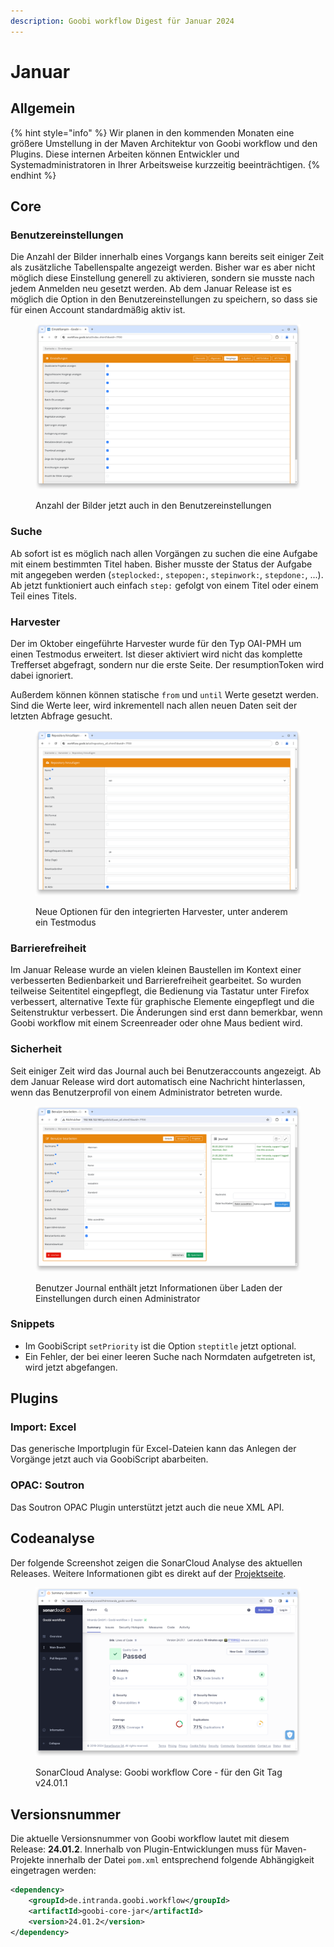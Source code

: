 ```yaml
---
description: Goobi workflow Digest für Januar 2024
---
```


# Januar

## Allgemein

{% hint style="info" %}
Wir planen in den kommenden Monaten eine größere Umstellung in der Maven Architektur von Goobi workflow und den Plugins. Diese internen Arbeiten können Entwickler und Systemadministratoren in Ihrer Arbeitsweise kurzzeitig beeinträchtigen.
{% endhint %}

## Core

### Benutzereinstellungen

Die Anzahl der Bilder innerhalb eines Vorgangs kann bereits seit einiger Zeit als zusätzliche Tabellenspalte angezeigt werden. Bisher war es aber nicht möglich diese  Einstellung generell zu aktivieren, sondern sie musste nach jedem Anmelden neu gesetzt werden. Ab dem Januar Release ist es möglich die Option in den Benutzereinstellungen zu speichern, so dass sie für einen Account standardmäßig aktiv ist.

<figure><img src="../.gitbook/assets/24.01_DE_number-of-images.png" alt=""><figcaption><p>Anzahl der Bilder jetzt auch in den Benutzereinstellungen </p></figcaption></figure>

### Suche

Ab sofort ist es möglich nach allen Vorgängen zu suchen die eine Aufgabe mit einem bestimmten Titel haben. Bisher musste der Status der Aufgabe mit angegeben werden (`steplocked:`, `stepopen:`, `stepinwork:`, `stepdone:`, ...). Ab jetzt funktioniert auch einfach `step:` gefolgt von einem Titel oder einem Teil eines Titels.

### Harvester

Der im Oktober eingeführte Harvester wurde für den Typ OAI-PMH um einen Testmodus erweitert. Ist dieser aktiviert wird nicht das komplette Trefferset abgefragt, sondern nur die erste Seite. Der resumptionToken wird dabei ignoriert.

Außerdem können können statische `from` und `until` Werte gesetzt werden. Sind die Werte leer, wird inkrementell nach allen neuen Daten seit der letzten Abfrage gesucht.

<figure><img src="../.gitbook/assets/24.01_DE_harvester.png" alt=""><figcaption><p>Neue Optionen für den integrierten Harvester, unter anderem ein Testmodus</p></figcaption></figure>

### Barrierefreiheit

Im Januar Release wurde an vielen kleinen Baustellen im Kontext einer verbesserten Bedienbarkeit und Barrierefreiheit gearbeitet. So wurden teilweise Seitentitel eingepflegt, die Bedienung via Tastatur unter Firefox verbessert, alternative Texte für graphische Elemente eingepflegt und die Seitenstruktur verbessert. Die Änderungen sind erst dann bemerkbar, wenn Goobi workflow mit einem Screenreader oder ohne Maus bedient wird.

### Sicherheit

Seit einiger Zeit wird das Journal auch bei Benutzeraccounts angezeigt. Ab dem Januar Release wird dort automatisch eine Nachricht hinterlassen, wenn das Benutzerprofil von einem Administrator betreten wurde.

<figure><img src="../.gitbook/assets/24.01_DE_user-journal.png" alt=""><figcaption><p>Benutzer Journal enthält jetzt Informationen über Laden der Einstellungen durch einen Administrator</p></figcaption></figure>

### Snippets

* Im GoobiScript `setPriority` ist die Option `steptitle` jetzt optional.
* Ein Fehler, der bei einer leeren Suche nach Normdaten aufgetreten ist, wird jetzt abgefangen.

## Plugins

### Import: Excel

Das generische Importplugin für Excel-Dateien kann das Anlegen der Vorgänge jetzt auch via GoobiScript abarbeiten.

### OPAC: Soutron

Das Soutron OPAC Plugin unterstützt jetzt auch die neue XML API.

## Codeanalyse

Der folgende Screenshot zeigen die SonarCloud Analyse des aktuellen Releases. Weitere Informationen gibt es direkt auf der [Projektseite](https://sonarcloud.io/organizations/intranda/projects).

<figure><img src="../.gitbook/assets/24.01_sonar-workflow.png" alt=""><figcaption><p>SonarCloud Analyse: Goobi workflow Core - für den Git Tag v24.01.1</p></figcaption></figure>

## Versionsnummer

Die aktuelle Versionsnummer von Goobi workflow lautet mit diesem Release: **24.01.2**. Innerhalb von Plugin-Entwicklungen muss für Maven-Projekte innerhalb der Datei `pom.xml` entsprechend folgende Abhängigkeit eingetragen werden:&#x20;

```xml
<dependency>
    <groupId>de.intranda.goobi.workflow</groupId>
    <artifactId>goobi-core-jar</artifactId>
    <version>24.01.2</version>
</dependency>
```
